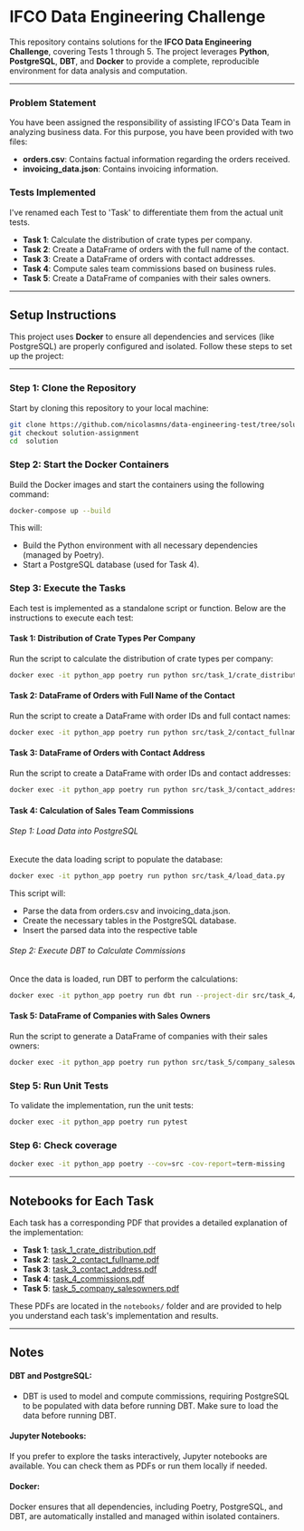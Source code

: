 # IFCO Data Engineering Challenge

This repository contains solutions for the **IFCO Data Engineering Challenge**, covering Tests 1 through 5. The project leverages **Python**, **PostgreSQL**, **DBT**, and **Docker** to provide a complete, reproducible environment for data analysis and computation.

---

### **Problem Statement**

You have been assigned the responsibility of assisting IFCO's Data Team in analyzing business data. For this purpose, you have been provided with two files:

- **orders.csv**: Contains factual information regarding the orders received.
- **invoicing_data.json**: Contains invoicing information.

### **Tests Implemented**

I've renamed each Test to 'Task' to differentiate them from the actual unit tests.

- **Task 1**: Calculate the distribution of crate types per company.
- **Task 2**: Create a DataFrame of orders with the full name of the contact.
- **Task 3**: Create a DataFrame of orders with contact addresses.
- **Task 4**: Compute sales team commissions based on business rules.
- **Task 5**: Create a DataFrame of companies with their sales owners.

---

## **Setup Instructions**

This project uses **Docker** to ensure all dependencies and services (like PostgreSQL) are properly configured and isolated. Follow these steps to set up the project:

---

### Step 1: Clone the Repository

Start by cloning this repository to your local machine:
```bash
git clone https://github.com/nicolasmns/data-engineering-test/tree/solution-assignment
git checkout solution-assignment
cd  solution
```

### Step 2: Start the Docker Containers

Build the Docker images and start the containers using the following command:

```bash
docker-compose up --build
```

This will:
* Build the Python environment with all necessary dependencies (managed by Poetry).
* Start a PostgreSQL database (used for Task 4).

### Step 3: Execute the Tasks
Each test is implemented as a standalone script or function. Below are the instructions to execute each test:

#### Task 1: Distribution of Crate Types Per Company
Run the script to calculate the distribution of crate types per company:
```bash
docker exec -it python_app poetry run python src/task_1/crate_distribution.py
```

#### Task 2: DataFrame of Orders with Full Name of the Contact
Run the script to create a DataFrame with order IDs and full contact names:
```bash
docker exec -it python_app poetry run python src/task_2/contact_fullname.py
```

#### Task 3: DataFrame of Orders with Contact Address
Run the script to create a DataFrame with order IDs and contact addresses:
```bash
docker exec -it python_app poetry run python src/task_3/contact_address.py
```

#### Task 4: Calculation of Sales Team Commissions
###### Step 1: Load Data into PostgreSQL
Execute the data loading script to populate the database:

```bash
docker exec -it python_app poetry run python src/task_4/load_data.py
```
This script will:

- Parse the data from orders.csv and invoicing_data.json.
- Create the necessary tables in the PostgreSQL database.
- Insert the parsed data into the respective table

###### Step 2: Execute DBT to Calculate Commissions
Once the data is loaded, run DBT to perform the calculations:
```bash
docker exec -it python_app poetry run dbt run --project-dir src/task_4/dbt
```

#### Task 5: DataFrame of Companies with Sales Owners
Run the script to generate a DataFrame of companies with their sales owners:
```bash
docker exec -it python_app poetry run python src/task_5/company_salesowners.py
```

### Step 5: Run Unit Tests
To validate the implementation, run the unit tests:

```bash
docker exec -it python_app poetry run pytest
```

### Step 6: Check coverage
```bash
docker exec -it python_app poetry --cov=src -cov-report=term-missing
```
---

## Notebooks for Each Task

Each task has a corresponding PDF that provides a detailed explanation of the implementation:

- **Task 1**: [task_1_crate_distribution.pdf](path_to_pdf)
- **Task 2**: [task_2_contact_fullname.pdf](path_to_pdf)
- **Task 3**: [task_3_contact_address.pdf](path_to_pdf)
- **Task 4**: [task_4_commissions.pdf](path_to_pdf)
- **Task 5**: [task_5_company_salesowners.pdf](path_to_pdf)

These PDFs are located in the `notebooks/` folder and are provided to help you understand each task's implementation and results.

---

## Notes
#### DBT and PostgreSQL:

* DBT is used to model and compute commissions, requiring PostgreSQL to be populated with data before running DBT. Make sure to load the data before running DBT.

#### Jupyter Notebooks:

If you prefer to explore the tasks interactively, Jupyter notebooks are available. You can check them as PDFs or run them locally if needed.

#### Docker:
Docker ensures that all dependencies, including Poetry, PostgreSQL, and DBT, are automatically installed and managed within isolated containers.